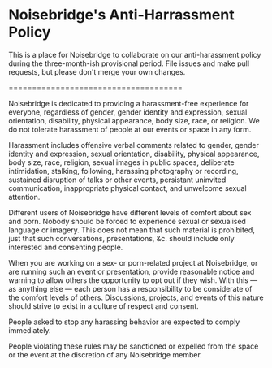 Noisebridge's Anti-Harrassment Policy
=====================================

This is a place for Noisebridge to collaborate on our anti-harassment
policy during the three-month-ish provisional period. File issues and
make pull requests, but please don't merge your own changes.

=====================================

Noisebridge is dedicated to providing a harassment-free experience for
everyone, regardless of gender, gender identity and expression, sexual
orientation, disability, physical appearance, body size, race, or
religion. We do not tolerate harassment of people at our events or
space in any form.

Harassment includes offensive verbal comments related to gender,
gender identity and expression, sexual orientation, disability,
physical appearance, body size, race, religion, sexual images in
public spaces, deliberate intimidation, stalking, following, harassing
photography or recording, sustained disruption of talks or other
events, persistant uninvited communication, inappropriate physical contact, and unwelcome sexual
attention.

Different users of Noisebridge have different levels of comfort about 
sex and porn. Nobody should be forced to experience sexual or 
sexualised language or imagery. This does not mean that such material 
is prohibited, just that such conversations, presentations, &c. should 
include only interested and consenting people.

When you are working on a sex- or porn-related project at Noisebridge, 
or are running such an event or presentation, provide reasonable 
notice and warning to allow others the opportunity to opt out if they 
wish. With this — as anything else — each person has a responsibility 
to be considerate of the comfort levels of others. Discussions, 
projects, and events of this nature should strive to exist in a 
culture of respect and consent.

People asked to stop any harassing behavior are expected to comply
immediately.

People violating these rules may be sanctioned or expelled from the
space or the event at the discretion of any Noisebridge member.
